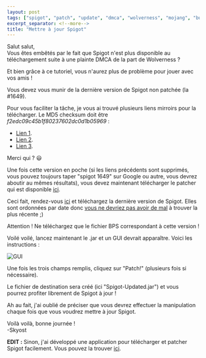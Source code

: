 ```yaml
---
layout: post
tags: ["spigot", "patch", "update", "dmca", "wolverness", "mojang", "bukkit"]
excerpt_separator: <!--more-->
title: "Mettre à jour Spigot"
---
```


Salut salut,<br />
Vous êtes embêtés par le fait que Spigot n'est plus disponible au téléchargement suite à une plainte DMCA de la part de Wolverness ?

Et bien grâce à ce tutoriel, vous n'aurez plus de problème pour jouer avec vos amis !

Vous devez vous munir de la dernière version de Spigot non patchée (la #1649).

<!--more-->

Pour vous faciliter la tâche, je vous ai trouvé plusieurs liens mirroirs pour la télécharger. Le MD5 checksum doit être _f2edc09c45b1f80237602dc0d1b05969_ :

* [Lien 1](http://getspigot.org/download/build/1649/Spigot.jar).
* [Lien 2](http://spigotmc.info/spigot1649.jar).
* [Lien 3](http://uptobox.com/7129qdzlrgnq).

Merci qui ? :smiley:

Une fois cette version en poche (si les liens précédents sont supprimés, vous pouvez toujours taper "spigot 1649" sur Google ou autre, vous devrez aboutir au mêmes résultats), vous devez maintenant télécharger le patcher qui est disponible [ici](http://ci.md-5.net/job/SpigotPatcher/lastStableBuild/).

Ceci fait, rendez-vous [ici](http://www.spigotmc.org/spigot-updates/) et téléchargez la dernière version de Spigot. Elles sont ordonnées par date donc [vous ne devriez pas avoir de mal](http://i.imgur.com/63BmKM7.png) à trouver la plus récente ;)

Attention ! Ne téléchargez que le fichier BPS correspondant à cette version !

Voilé voilé, lancez maintenant le .jar et un GUI devrait apparaître. Voici les instructions :

![GUI](http://i.imgur.com/ZdFf0al.png)

Une fois les trois champs remplis, cliquez sur "Patch!" (plusieurs fois si nécessaire).

Le fichier de destination sera créé (ici "Spigot-Updated.jar") et vous pourrez profiter librement de Spigot à jour !

Ah au fait, j'ai oublié de préciser que vous devrez effectuer la manipulation chaque fois que vous voudrez mettre à jour Spigot.

Voilà voilà, bonne journée !<br />
-Skyost

**EDIT :** Sinon, j'ai développé une application pour télécharger et patcher Spigot facilement. Vous pouvez la trouver [ici](http://www.bukkit.fr/index.php/topic/15089-spigotautopatcher-ou-comment-obtenir-la-derni%C3%A8re-mise-%C3%A0-jour-de-spigot-facilement/).